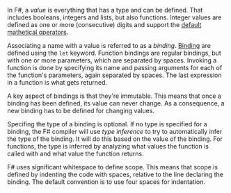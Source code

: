 In F#, a _value_ is everything that has a type and can be defined. That includes booleans, integers and lists, but also functions. Integer values are defined as one or more (consecutive) digits and support the [default mathetical operators][operators].

Associating a name with a value is referred to as a _binding_. [Binding][bindings] are defined using the `let` keyword. Function bindings are regular bindings, but with one or more parameters, which are separated by spaces. Invoking a function is done by specifying its name and passing arguments for each of the function's parameters, again separated by spaces. The last expression in a function is what gets returned.

A key aspect of bindings is that they're immutable. This means that once a binding has been defined, its value can never change. As a consequence, a new binding has to be defined for changing values.

Specifing the type of a binding is optional. If no type is specified for a binding, the F# compiler will use _type inference_ to try to automatically infer the type of the binding. It will do this based on the value of the binding. For functions, the type is inferred by analyzing what values the function is called with and what value the function returns.

F# uses significant whitespace to define scope. This means that scope is defined by indenting the code with spaces, relative to the line declaring the binding. The default convention is to use four spaces for indentation.

[bindings]: https://docs.microsoft.com/en-us/dotnet/fsharp/language-reference/values/#binding-a-value
[functions]: https://docs.microsoft.com/en-us/dotnet/fsharp/language-reference/functions/#remarks
[operators]: https://docs.microsoft.com/en-us/dotnet/fsharp/language-reference/symbol-and-operator-reference/arithmetic-operators

